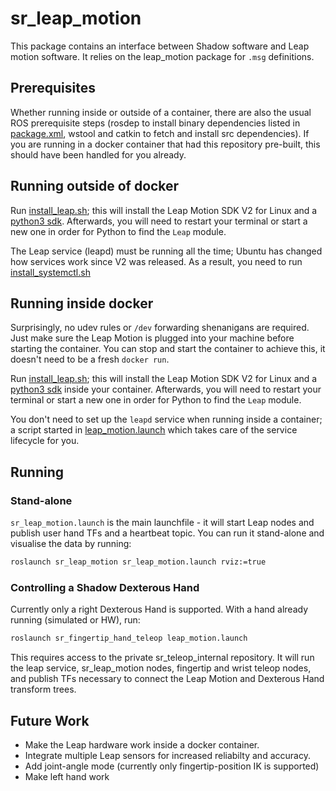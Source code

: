 # sr_leap_motion

This package contains an interface between Shadow software and Leap motion software. It relies on the leap_motion package for `.msg` definitions.

## Prerequisites

Whether running inside or outside of a container, there are also the usual ROS prerequisite steps (rosdep to install binary dependencies listed in [package.xml](package.xml), wstool and catkin to fetch and install src dependencies). If you are running in a docker container that had this repository pre-built, this should have been handled for you already.

## Running outside of docker

Run [install_leap.sh](scripts/install_leap.sh); this will install the Leap Motion SDK V2 for Linux and a [python3 sdk](https://github.com/BlackLight/leap-sdk-python3). Afterwards, you will need to restart your terminal or start a new one in order for Python to find the `Leap` module.

The Leap service (leapd) must be running all the time; Ubuntu has changed how services work since V2 was released. As a result, you need to run [install_systemctl.sh](scripts/install_systemctl.sh)

## Running inside docker

Surprisingly, no udev rules or `/dev` forwarding shenanigans are required. Just make sure the Leap Motion is plugged into your machine before starting the container. You can stop and start the container to achieve this, it doesn't need to be a fresh `docker run`.

Run [install_leap.sh](scripts/install_leap.sh); this will install the Leap Motion SDK V2 for Linux and a [python3 sdk](https://github.com/BlackLight/leap-sdk-python3) inside your container. Afterwards, you will need to restart your terminal or start a new one in order for Python to find the `Leap` module.

You don't need to set up the `leapd` service when running inside a container; a script started in [leap_motion.launch](launch/leap_motion.launch) which takes care of the service lifecycle for you.

## Running

### Stand-alone

`sr_leap_motion.launch` is the main launchfile - it will start Leap nodes and publish user hand TFs and a heartbeat topic. You can run it stand-alone and visualise the data by running:

```bash
roslaunch sr_leap_motion sr_leap_motion.launch rviz:=true
```

### Controlling a Shadow Dexterous Hand

Currently only a right Dexterous Hand is supported. With a hand already running (simulated or HW), run:

```bash
roslaunch sr_fingertip_hand_teleop leap_motion.launch
```

This requires access to the private sr_teleop_internal repository. It will run the leap service, sr_leap_motion nodes, fingertip and wrist teleop nodes, and publish TFs necessary to connect the Leap Motion and Dexterous Hand transform trees.

## Future Work

* Make the Leap hardware work inside a docker container.
* Integrate multiple Leap sensors for increased reliabilty and accuracy.
* Add joint-angle mode (currently only fingertip-position IK is supported)
* Make left hand work
